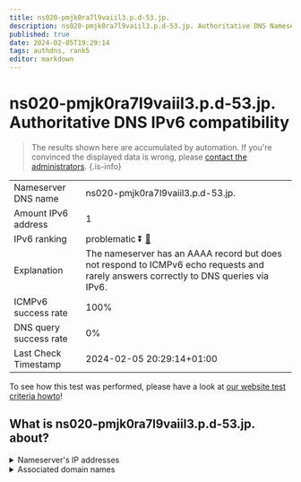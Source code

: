```yaml
---
title: ns020-pmjk0ra7l9vaiil3.p.d-53.jp.
description: ns020-pmjk0ra7l9vaiil3.p.d-53.jp. Authoritative DNS Nameserver IPv6 compatibility
published: true
date: 2024-02-05T19:29:14
tags: authdns, rank5
editor: markdown
---
```


# ns020-pmjk0ra7l9vaiil3.p.d-53.jp. Authoritative DNS IPv6 compatibility

> The results shown here are accumulated by automation. If you're convinced the displayed data is wrong, please [contact the administrators](/howto/chat). 
{.is-info}




|   |   |
| - | - |
| Nameserver DNS name | ns020-pmjk0ra7l9vaiil3.p.d-53.jp.
| Amount IPv6 address | 1
| IPv6 ranking | problematic :arrow_double_down: [🔗](/howto/ranking) |
| Explanation | The nameserver has an AAAA record but does not respond to ICMPv6 echo requests and rarely answers correctly to DNS queries via IPv6. |
| ICMPv6 success rate | 100%|
| DNS query success rate | 0% |
| Last Check Timestamp | 2024-02-05 20:29:14+01:00 |

To see how this test was performed, please have a look at [our website test criteria howto](/howto/testcriteria/authdns)!


## What is ns020-pmjk0ra7l9vaiil3.p.d-53.jp. about?




<details>
<summary>Nameserver's IP addresses</summary>

2001:240:bb81::29:1111

</details>



<details>
<summary>Associated domain names</summary>

www.daiichisankyo.com

</details>
